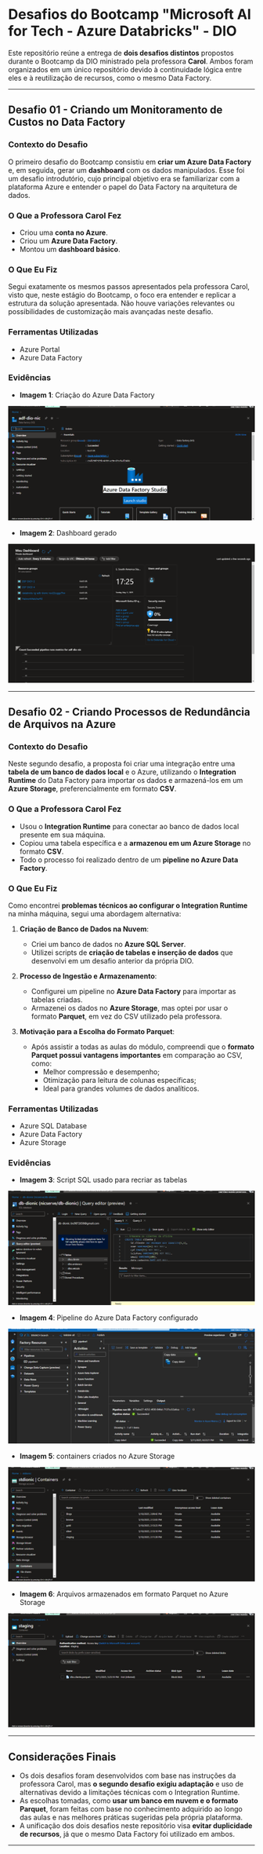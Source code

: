 # Desafios do Bootcamp "Microsoft AI for Tech - Azure Databricks" - DIO

Este repositório reúne a entrega de **dois desafios distintos** propostos durante o Bootcamp da DIO ministrado pela professora **Carol**. Ambos foram organizados em um único repositório devido à continuidade lógica entre eles e à reutilização de recursos, como o mesmo Data Factory.

---

## Desafio 01 - Criando um Monitoramento de Custos no Data Factory

### Contexto do Desafio

O primeiro desafio do Bootcamp consistiu em **criar um Azure Data Factory** e, em seguida, gerar um **dashboard** com os dados manipulados. Esse foi um desafio introdutório, cujo principal objetivo era se familiarizar com a plataforma Azure e entender o papel do Data Factory na arquitetura de dados.

### O Que a Professora Carol Fez

- Criou uma **conta no Azure**.
- Criou um **Azure Data Factory**.
- Montou um **dashboard básico**.

### O Que Eu Fiz

Segui exatamente os mesmos passos apresentados pela professora Carol, visto que, neste estágio do Bootcamp, o foco era entender e replicar a estrutura da solução apresentada. Não houve variações relevantes ou possibilidades de customização mais avançadas neste desafio.

### Ferramentas Utilizadas

- Azure Portal  
- Azure Data Factory

### Evidências

- **Imagem 1**: Criação do Azure Data Factory

![imagem 1](assets/imagem1.png) 

- **Imagem 2**: Dashboard gerado

![imagem 2](assets/imagem2.png) 

---

## Desafio 02 - Criando Processos de Redundância de Arquivos na Azure

### Contexto do Desafio

Neste segundo desafio, a proposta foi criar uma integração entre uma **tabela de um banco de dados local** e o Azure, utilizando o **Integration Runtime** do Data Factory para importar os dados e armazená-los em um **Azure Storage**, preferencialmente em formato **CSV**.

### O Que a Professora Carol Fez

- Usou o **Integration Runtime** para conectar ao banco de dados local presente em sua máquina.
- Copiou uma tabela específica e a **armazenou em um Azure Storage** no formato **CSV**.
- Todo o processo foi realizado dentro de um **pipeline no Azure Data Factory**.

### O Que Eu Fiz

Como encontrei **problemas técnicos ao configurar o Integration Runtime** na minha máquina, segui uma abordagem alternativa:

1. **Criação de Banco de Dados na Nuvem**:
   - Criei um banco de dados no **Azure SQL Server**.
   - Utilizei scripts de **criação de tabelas e inserção de dados** que desenvolvi em um desafio anterior da própria DIO.

2. **Processo de Ingestão e Armazenamento**:
   - Configurei um pipeline no **Azure Data Factory** para importar as tabelas criadas.
   - Armazenei os dados no **Azure Storage**, mas optei por usar o formato **Parquet**, em vez do CSV utilizado pela professora.

3. **Motivação para a Escolha do Formato Parquet**:
   - Após assistir a todas as aulas do módulo, compreendi que o **formato Parquet possui vantagens importantes** em comparação ao CSV, como:
     - Melhor compressão e desempenho;
     - Otimização para leitura de colunas específicas;
     - Ideal para grandes volumes de dados analíticos.

### Ferramentas Utilizadas

- Azure SQL Database  
- Azure Data Factory  
- Azure Storage 

### Evidências

- **Imagem 3**: Script SQL usado para recriar as tabelas  

![imagem 3](assets/imagem3.png) 

- **Imagem 4**: Pipeline do Azure Data Factory configurado  

![imagem 4](assets/imagem4.png) 

- **Imagem 5**: containers criados no Azure Storage

![imagem 5](assets/imagem5.png) 

- **Imagem 6**: Arquivos armazenados em formato Parquet no Azure Storage

![imagem 6](assets/imagem6.png) 

---

## Considerações Finais

- Os dois desafios foram desenvolvidos com base nas instruções da professora Carol, mas **o segundo desafio exigiu adaptação** e uso de alternativas devido a limitações técnicas com o Integration Runtime.
- As escolhas tomadas, como **usar um banco em nuvem e o formato Parquet**, foram feitas com base no conhecimento adquirido ao longo das aulas e nas melhores práticas sugeridas pela própria plataforma.
- A unificação dos dois desafios neste repositório visa **evitar duplicidade de recursos**, já que o mesmo Data Factory foi utilizado em ambos.

---
